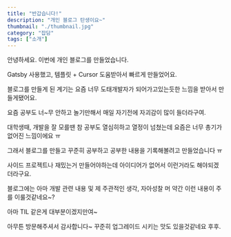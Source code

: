 ```yaml
---
title: "반갑습니다!"
description: "개인 블로그 탄생이요~"
thumbnail: "./thumbnail.jpg"
category: "잡담"
tags: ["소개"]
---
```


안녕하세요. 이번에 개인 블로그를 만들었습니다.

Gatsby 사용했고, 템플릿 + Cursor 도움받아서 빠르게 만들었어요.

블로그를 만들게 된 계기는 요즘 너무 도태개발자가 되어가고있는듯한 느낌을 받아서 만들게됐어요.

요즘 공부도 너~무 안하고 놀기만해서 매일 자기전에 자괴감이 많이 들더라구여.

대학생때, 개발을 잘 모를땐 참 공부도 열심히하고 열정이 넘쳤는데 요즘은 너무 총기가 없어진 느낌이에요 ㅠ

그래서 블로그를 만들고 꾸준히 공부하고 공부한 내용을 기록해볼려고 만들었습니다 ㅠ

사이드 프로젝트나 재밌는거 만들어야하는데 아이디어가 없어서 이런거라도 해야되겠더라구요.

블로그에는 아마 개발 관련 내용 및 제 주관적인 생각, 자아성찰 머 약간 이런 내용이 주를 이룰것같네요~?

아마 TIL 같은게 대부분이겠지만여~

아무튼 방문해주셔서 감사합니다~ 꾸준히 업그레이드 시키는 맛도 있을것같네요 후후.
